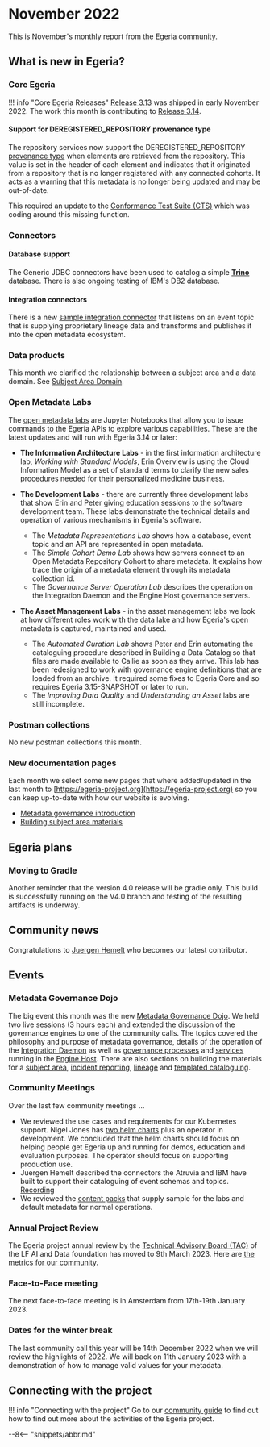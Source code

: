 <!-- SPDX-License-Identifier: CC-BY-4.0 -->
<!-- Copyright Contributors to the Egeria project. -->

# November 2022

This is November's monthly report from the Egeria community.  

## What is new in Egeria?

### Core Egeria

!!! info "Core Egeria Releases"
    [Release 3.13](/release-notes/previous/#release-313-november-2022) was shipped in early November 2022.  The work this month is contributing to [Release 3.14](/release-notes/previous/#release-314-december-2022).

#### Support for DEREGISTERED_REPOSITORY provenance type

The repository services now support the DEREGISTERED_REPOSITORY [provenance type](/features/metadata-provenance/overview) when elements are retrieved from the repository.  This value is set in the header of each element and indicates that it originated from a repository that is no longer registered with any connected cohorts.  It acts as a warning that this metadata is no longer being updated and may be out-of-date.

This required an update to the [Conformance Test Suite (CTS)](/guides/cts/overview) which was coding around this missing function.

### Connectors

#### Database support

The Generic JDBC connectors have been used to catalog a simple **[Trino](https://trino.io/)** database.  There is also ongoing testing of IBM's DB2 database.

#### Integration connectors

There is a new [sample integration connector](https://github.com/odpi/egeria-connector-integration-lineage-event-driven-sample) that listens on an event topic that is supplying proprietary lineage data and transforms and publishes it into the open metadata ecosystem.

### Data products

This month we clarified the relationship between a subject area and a data domain. See [Subject Area Domain](/concepts/subject-area/#subject-area-domain).

### Open Metadata Labs

The [open metadata labs](/education/open-metadata-labs/overview) are Jupyter Notebooks that allow you to issue commands to the Egeria APIs to explore various capabilities.  These are the latest updates and will run with Egeria 3.14 or later:

* **The Information Architecture Labs** - in the first information architecture lab, *Working with Standard Models*, Erin Overview is using the Cloud Information Model as a set of standard terms to clarify the new sales procedures needed for their personalized medicine business.
* **The Development Labs** - there are currently three development labs that show Erin and Peter giving education sessions to the software development team. These labs demonstrate the technical details and operation of various mechanisms in Egeria's software.

    * The *Metadata Representations Lab* shows how a database, event topic and an API are represented in open metadata.
    * The *Simple Cohort Demo Lab* shows how servers connect to an Open Metadata Repository Cohort to share metadata. It explains how trace the origin of a metadata element through its metadata collection id.
    * The *Governance Server Operation Lab* describes the operation on the Integration Daemon and the Engine Host governance servers.

* **The Asset Management Labs** - in the asset management labs  we look at how different roles work with the data lake and how Egeria's open metadata is captured, maintained and used.

    * The *Automated Curation Lab* shows Peter and Erin automating the cataloguing procedure described in Building a Data Catalog so that files are made available to Callie as soon as they arrive.  This lab has been redesigned to work with governance engine definitions that are loaded from an archive.  It required some fixes to Egeria Core and so requires Egeria 3.15-SNAPSHOT or later to run.
    * The *Improving Data Quality* and *Understanding an Asset* labs are still incomplete.

### Postman collections

No new postman collections this month.

### New documentation pages

Each month we select some new pages that where added/updated in the last month to [https://egeria-project.org](https://egeria-project.org) so you can keep up-to-date with how our website is evolving.

* [Metadata governance introduction](/patterns/metadata-governance/overview)
* [Building subject area materials](/practices/common-data-definitions/open-metadata-for-common-definitions)

## Egeria plans

### Moving to Gradle

Another reminder that the version 4.0 release will be gradle only. This build is successfully running on the V4.0 branch and testing of the resulting artifacts is underway.

## Community news

Congratulations to [Juergen Hemelt](https://github.com/juergenhemelt) who becomes our latest contributor.

## Events

### Metadata Governance Dojo

The big event this month was the new [Metadata Governance Dojo](/education/egeria-dojo/metadata-governance/overview).  We held two live sessions (3 hours each) and extended the discussion of the governance engines to one of the community calls.  The topics covered the philosophy and purpose of metadata governance, details of the operation of the [Integration Daemon](/concepts/integration-daemon) as well as [governance processes](/concepts/governance-action-process) and [services](/concepts/governance-service) running in the [Engine Host](/concepts/engine-host).  There are also sections on building the materials for a [subject area](/concepts/subject-area), [incident reporting](/concepts/incident-report), [lineage](/concepts/lineage) and [templated cataloguing](/features/templated-catalouing/overview).

### Community Meetings

Over the last few community meetings ...

* We reviewed the use cases and requirements for our Kubernetes support. Nigel Jones has [two helm charts](/guides/operations/kubernetes/overview) plus an operator in development.  We concluded that the helm charts should focus on helping people get Egeria up and running for demos, education and evaluation purposes.  The operator should focus on supporting production use.
* Juergen Hemelt described the connectors the Atruvia and IBM have built to support their cataloguing of event schemas and topics. [Recording](https://wiki.lfaidata.foundation/display/EG/2022-11-23+CM+-+Atruvia+demo+of+Event+schema+and+Dataskop+Egeria+Connectors)
* We reviewed the [content packs](https://github.com/odpi/egeria/tree/main/content-packs) that supply sample for the labs and default metadata for normal operations.

### Annual Project Review

The Egeria project annual review by the [Technical Advisory Board (TAC)](https://wiki.lfaidata.foundation/pages/viewpage.action?pageId=7733341) of the LF AI and Data foundation has moved to 9th March 2023.
Here are [the metrics for our community](https://landscape.lfai.foundation/?selected=egeria).

### Face-to-Face meeting

The next face-to-face meeting is in Amsterdam from 17th-19th January 2023.

### Dates for the winter break

The last community call this year will be 14th December 2022 when we will review the highlights of 2022.
We will back on 11th January 2023 with a demonstration of how to manage valid values for your metadata.

## Connecting with the project

!!! info "Connecting with the project"
    Go to our [community guide](/guides/community) to find out how to find out more about the activities of the Egeria project. 

--8<-- "snippets/abbr.md"
